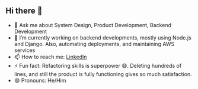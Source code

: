 ## Hi there 👋

- 💬 Ask me about System Design, Product Development, Backend Development
- 🔭 I’m currently working on backend developments, mostly using Node.js and Django. Also, automating deployments, and maintaining AWS services
- 📫 How to reach me: [LinkedIn](https://linkedin.com/in/kbishall)
- ⚡ Fun fact: Refactoring skills is superpower 😅. Deleting hundreds of lines, and still the product is fully functioning gives so much satisfaction.
- 😄 Pronouns: He/Him

<!--
**K-Bishall/K-Bishall** is a ✨ _special_ ✨ repository because its `README.md` (this file) appears on your GitHub profile.

Here are some ideas to get you started:

- 🔭 I’m currently working on ...
- 🌱 I’m currently learning ...
- 👯 I’m looking to collaborate on ...
- 🤔 I’m looking for help with ...
- 💬 Ask me about ...
- 📫 How to reach me: ...
- 😄 Pronouns: ...
- ⚡ Fun fact: ...
-->
